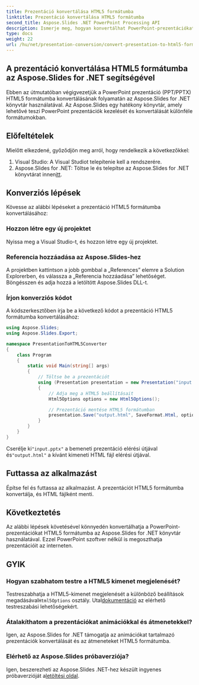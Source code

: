 ```yaml
---
title: Prezentáció konvertálása HTML5 formátumba
linktitle: Prezentáció konvertálása HTML5 formátumba
second_title: Aspose.Slides .NET PowerPoint Processing API
description: Ismerje meg, hogyan konvertálhat PowerPoint-prezentációkat HTML5 formátumba az Aspose.Slides for .NET segítségével. Könnyű és hatékony átalakítás webes megosztáshoz.
type: docs
weight: 22
url: /hu/net/presentation-conversion/convert-presentation-to-html5-format/
---
```

## A prezentáció konvertálása HTML5 formátumba az Aspose.Slides for .NET segítségével

Ebben az útmutatóban végigvezetjük a PowerPoint prezentáció (PPT/PPTX) HTML5 formátumba konvertálásának folyamatán az Aspose.Slides for .NET könyvtár használatával. Az Aspose.Slides egy hatékony könyvtár, amely lehetővé teszi PowerPoint prezentációk kezelését és konvertálását különféle formátumokban.

## Előfeltételek

Mielőtt elkezdené, győződjön meg arról, hogy rendelkezik a következőkkel:

1. Visual Studio: A Visual Studiot telepítenie kell a rendszerére.
2.  Aspose.Slides for .NET: Töltse le és telepítse az Aspose.Slides for .NET könyvtárat innen[itt](https://downloads.aspose.com/slides/net).

## Konverziós lépések

Kövesse az alábbi lépéseket a prezentáció HTML5 formátumba konvertálásához:

### Hozzon létre egy új projektet

Nyissa meg a Visual Studio-t, és hozzon létre egy új projektet.

### Referencia hozzáadása az Aspose.Slides-hez

A projektben kattintson a jobb gombbal a „References” elemre a Solution Explorerben, és válassza a „Referencia hozzáadása” lehetőséget. Böngésszen és adja hozzá a letöltött Aspose.Slides DLL-t.

### Írjon konverziós kódot

A kódszerkesztőben írja be a következő kódot a prezentáció HTML5 formátumba konvertálásához:

```csharp
using Aspose.Slides;
using Aspose.Slides.Export;

namespace PresentationToHTML5Converter
{
    class Program
    {
        static void Main(string[] args)
        {
            // Töltse be a prezentációt
            using (Presentation presentation = new Presentation("input.pptx"))
            {
                // Adja meg a HTML5 beállításait
                Html5Options options = new Html5Options();

                // Prezentáció mentése HTML5 formátumban
                presentation.Save("output.html", SaveFormat.Html, options);
            }
        }
    }
}
```

 Cserélje ki`"input.pptx"` a bemeneti prezentáció elérési útjával és`"output.html"` a kívánt kimeneti HTML fájl elérési útjával.

## Futtassa az alkalmazást

Építse fel és futtassa az alkalmazást. A prezentációt HTML5 formátumba konvertálja, és HTML fájlként menti.

## Következtetés

Az alábbi lépések követésével könnyedén konvertálhatja a PowerPoint-prezentációkat HTML5 formátumba az Aspose.Slides for .NET könyvtár használatával. Ezzel PowerPoint szoftver nélkül is megoszthatja prezentációit az interneten.

## GYIK

### Hogyan szabhatom testre a HTML5 kimenet megjelenését?

Testreszabhatja a HTML5-kimenet megjelenését a különböző beállítások megadásával`Html5Options` osztály. Utal[dokumentáció](https://reference.aspose.com/slides/net/aspose.slides.export/html5options) az elérhető testreszabási lehetőségekért.

### Átalakíthatom a prezentációkat animációkkal és átmenetekkel?

Igen, az Aspose.Slides for .NET támogatja az animációkat tartalmazó prezentációk konvertálását és az átmeneteket HTML5 formátumba.

### Elérhető az Aspose.Slides próbaverziója?

 Igen, beszerezheti az Aspose.Slides .NET-hez készült ingyenes próbaverzióját a[letöltési oldal](https://releases.aspose.com/slides/net).